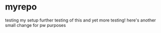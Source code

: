 # myrepo
testing my setup
further testing of this
and yet more testing!
here's another small change for pw purposes